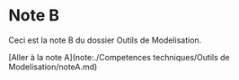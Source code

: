 # Note B

Ceci est la note B du dossier Outils de Modelisation.

[Aller à la note A](note:./Competences techniques/Outils de Modelisation/noteA.md)
